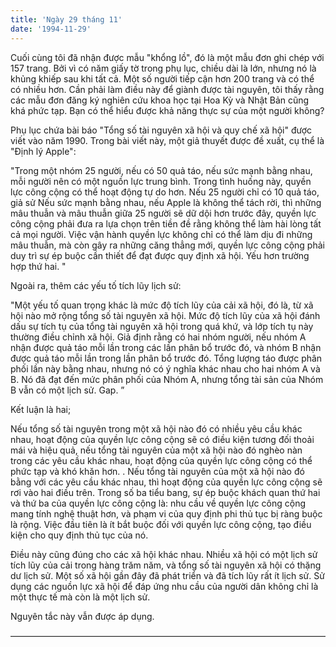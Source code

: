 ```yaml
---
title: 'Ngày 29 tháng 11'
date: '1994-11-29'
---
```


Cuối cùng tôi đã nhận được mẫu "khổng lồ", đó là một mẫu đơn ghi chép với 157 trang. Bởi vì có năm giấy tờ trong phụ lục, chiều dài là lớn, nhưng nó là khủng khiếp sau khi tất cả. Một số người tiếp cận hơn 200 trang và có thể có nhiều hơn. Cần phải làm điều này để giành được tài nguyên, tôi thấy rằng các mẫu đơn đăng ký nghiên cứu khoa học tại Hoa Kỳ và Nhật Bản cũng khá phức tạp. Bạn có thể hiểu được khả năng thực sự của một người không?

Phụ lục chứa bài báo "Tổng số tài nguyên xã hội và quy chế xã hội" được viết vào năm 1990. Trong bài viết này, một giả thuyết được đề xuất, cụ thể là "Định lý Apple":

"Trong một nhóm 25 người, nếu có 50 quả táo, nếu sức mạnh bằng nhau, mỗi người nên có một nguồn lực trung bình. Trong tình huống này, quyền lực công cộng có thể hoạt động tự do hơn. Nếu 25 người chỉ có 10 quả táo, giả sử Nếu sức mạnh bằng nhau, nếu Apple là không thể tách rời, thì những mâu thuẫn và mâu thuẫn giữa 25 người sẽ dữ dội hơn trước đây, quyền lực công cộng phải đưa ra lựa chọn trên tiền đề rằng không thể làm hài lòng tất cả mọi người. Việc vận hành quyền lực không chỉ có thể làm dịu đi những mâu thuẫn, mà còn gây ra những căng thẳng mới, quyền lực công cộng phải duy trì sự ép buộc cần thiết để đạt được quy định xã hội. Yếu hơn trường hợp thứ hai. "

Ngoài ra, thêm các yếu tố tích lũy lịch sử:

"Một yếu tố quan trọng khác là mức độ tích lũy của cải xã hội, đó là, từ xã hội nào mở rộng tổng số tài nguyên xã hội. Mức độ tích lũy của xã hội đánh dấu sự tích tụ của tổng tài nguyên xã hội trong quá khứ, và lớp tích tụ này thường điều chỉnh xã hội. Giả định rằng có hai nhóm người, nếu nhóm A nhận được quả táo mỗi lần trong các lần phân bổ trước đó, và nhóm B nhận được quả táo mỗi lần trong lần phân bổ trước đó. Tổng lượng táo được phân phối lần này bằng nhau, nhưng nó có ý nghĩa khác nhau cho hai nhóm A và B. Nó đã đạt đến mức phân phối của Nhóm A, nhưng tổng tài sản của Nhóm B vẫn có một lịch sử. Gap. ”

Kết luận là hai;

Nếu tổng số tài nguyên trong một xã hội nào đó có nhiều yêu cầu khác nhau, hoạt động của quyền lực công cộng sẽ có điều kiện tương đối thoải mái và hiệu quả, nếu tổng tài nguyên của một xã hội nào đó nghèo nàn trong các yêu cầu khác nhau, hoạt động của quyền lực công cộng có thể phức tạp và khó khăn hơn. . Nếu tổng tài nguyên của một xã hội nào đó bằng với các yêu cầu khác nhau, thì hoạt động của quyền lực công cộng sẽ rơi vào hai điều trên. Trong số ba tiểu bang, sự ép buộc khách quan thứ hai và thứ ba của quyền lực công cộng là: nhu cầu về quyền lực công cộng mang tính nghệ thuật hơn, và phạm vi của quy định phi thủ tục bị ràng buộc là rộng. Việc đầu tiên là ít bắt buộc đối với quyền lực công cộng, tạo điều kiện cho quy định thủ tục của nó.

Điều này cũng đúng cho các xã hội khác nhau. Nhiều xã hội có một lịch sử tích lũy của cải trong hàng trăm năm, và tổng số tài nguyên xã hội có thặng dư lịch sử. Một số xã hội gần đây đã phát triển và đã tích lũy rất ít lịch sử. Sử dụng các nguồn lực xã hội để đáp ứng nhu cầu của người dân không chỉ là một thực tế mà còn là một lịch sử.

Nguyên tắc này vẫn được áp dụng.

————————————————————————————————————

